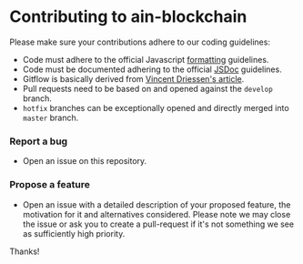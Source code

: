 # Contributing to ain-blockchain

Please make sure your contributions adhere to our coding guidelines:
* Code must adhere to the official Javascript [formatting](https://google.github.io/styleguide/jsguide.html#formatting) guidelines.
* Code must be documented adhering to the official [JSDoc](https://google.github.io/styleguide/jsguide.html#jsdoc) guidelines.
* Gitflow is basically derived from [Vincent Driessen's article](https://nvie.com/posts/a-successful-git-branching-model/).
* Pull requests need to be based on and opened against the `develop` branch.
* `hotfix` branches can be exceptionally opened and directly merged into `master` branch.

### Report a bug

* Open an issue on this repository.

### Propose a feature

* Open an issue with a detailed description of your proposed feature, the motivation for it and alternatives considered. Please note we may close the issue or ask you to create a pull-request if it's not something we see as sufficiently high priority.

Thanks!